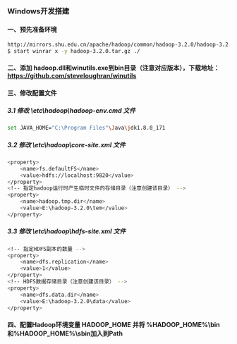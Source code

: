 ### Windows开发搭建
#### 一、预先准备环境
```bash
http://mirrors.shu.edu.cn/apache/hadoop/common/hadoop-3.2.0/hadoop-3.2.0.tar.gz      # 下载安装包
$ start winrar x -y hadoop-3.2.0.tar.gz ./                                           # 使用Winrar将文件解压到当前目录（用管理员身份打开命令行）
```

#### 二、添加 hadoop.dll和winutils.exe到bin目录（注意对应版本），下载地址：https://github.com/steveloughran/winutils

#### 三、修改配置文件

##### 3.1 修改 \etc\hadoop\hadoop-env.cmd 文件
```bash
set JAVA_HOME="C:\Program Files"\Java\jdk1.8.0_171                                   # 修改 JAVA_HOME（因为Program Files文件夹中存在空格所以要添加双引号）
```

##### 3.2 修改 \etc\hadoop\core-site.xml 文件
```bash
<property>
    <name>fs.defaultFS</name>
    <value>hdfs://localhost:9820</value>
</property>
<!-- 指定hadoop运行时产生临时文件的存储目录（注意创建该目录） -->
<property>
    <name>hadoop.tmp.dir</name>
    <value>E:\hadoop-3.2.0\tem</value>                                            
</property>
```

##### 3.3 修改 \etc\hadoop\hdfs-site.xml 文件
```bash
<!-- 指定HDFS副本的数量 -->
<property>
    <name>dfs.replication</name>
    <value>1</value>
</property>
<!-- HDFS数据存储目录（注意创建该目录） -->
<property>
    <name>dfs.data.dir</name>
    <value>E:\hadoop-3.2.0\data</value>
</property>
```

#### 四、配置Hadoop环境变量 HADOOP_HOME 并将 %HADOOP_HOME%\bin和%HADOOP_HOME%\sbin加入到Path

